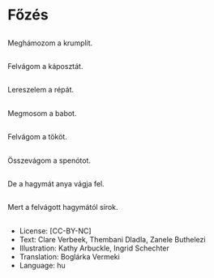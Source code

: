 # Főzés

##
Meghámozom a krumplit.

##
Felvágom a káposztát.

##
Lereszelem a répát.

##
Megmosom a babot.

##
Felvágom a tököt.

##
Összevágom a spenótot.

##
De a hagymát anya vágja fel.

##
Mert a felvágott hagymától sírok.

##
* License: [CC-BY-NC]
* Text: Clare Verbeek, Thembani Dladla, Zanele Buthelezi
* Illustration: Kathy Arbuckle, Ingrid Schechter
* Translation: Boglárka Vermeki
* Language: hu
